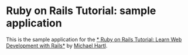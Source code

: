 # Ruby on Rails Tutorial: sample application

This is the sample application for the
[* Ruby on Rails Tutorial:
Learn Web Development with Rails*](http://www.railstutorial.org/)
by [Michael Hartl](http://www.ichaelhartl.org).